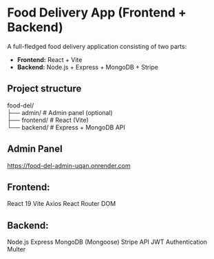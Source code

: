 # Food Delivery App (Frontend + Backend)

A full-fledged food delivery application consisting of two parts:
- **Frontend:** React + Vite
- **Backend:** Node.js + Express + MongoDB + Stripe

## Project structure

food-del/  
├── admin/ # Admin panel (optional)  
├── frontend/ # React (Vite)  
└── backend/ # Express + MongoDB API  

## Admin Panel
https://food-del-admin-uqan.onrender.com  


## Frontend:
React 19
Vite
Axios
React Router DOM

## Backend:
Node.js
Express
MongoDB (Mongoose)
Stripe API
JWT Authentication
Multer